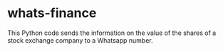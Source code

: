 # whats-finance
This Python code sends the information on the value of the shares of a stock exchange company to a Whatsapp number.
